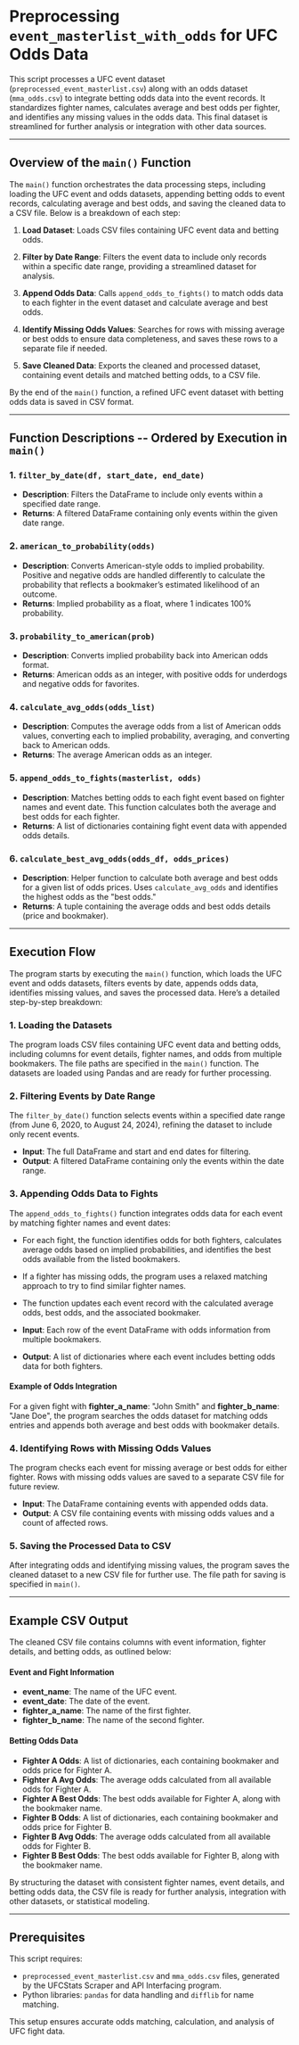 # Preprocessing `event_masterlist_with_odds` for UFC Odds Data

This script processes a UFC event dataset (`preprocessed_event_masterlist.csv`) along with an odds dataset (`mma_odds.csv`) to integrate betting odds data into the event records. It standardizes fighter names, calculates average and best odds per fighter, and identifies any missing values in the odds data. This final dataset is streamlined for further analysis or integration with other data sources.

---

## Overview of the `main()` Function

The `main()` function orchestrates the data processing steps, including loading the UFC event and odds datasets, appending betting odds to event records, calculating average and best odds, and saving the cleaned data to a CSV file. Below is a breakdown of each step:

1. **Load Dataset**: Loads CSV files containing UFC event data and betting odds.

2. **Filter by Date Range**: Filters the event data to include only records within a specific date range, providing a streamlined dataset for analysis.

3. **Append Odds Data**: Calls `append_odds_to_fights()` to match odds data to each fighter in the event dataset and calculate average and best odds.

4. **Identify Missing Odds Values**: Searches for rows with missing average or best odds to ensure data completeness, and saves these rows to a separate file if needed.

5. **Save Cleaned Data**: Exports the cleaned and processed dataset, containing event details and matched betting odds, to a CSV file.

By the end of the `main()` function, a refined UFC event dataset with betting odds data is saved in CSV format.

---

## Function Descriptions -- Ordered by Execution in `main()`

### 1. `filter_by_date(df, start_date, end_date)`
- **Description**: Filters the DataFrame to include only events within a specified date range.
- **Returns**: A filtered DataFrame containing only events within the given date range.

### 2. `american_to_probability(odds)`
- **Description**: Converts American-style odds to implied probability. Positive and negative odds are handled differently to calculate the probability that reflects a bookmaker’s estimated likelihood of an outcome.
- **Returns**: Implied probability as a float, where 1 indicates 100% probability.

### 3. `probability_to_american(prob)`
- **Description**: Converts implied probability back into American odds format.
- **Returns**: American odds as an integer, with positive odds for underdogs and negative odds for favorites.

### 4. `calculate_avg_odds(odds_list)`
- **Description**: Computes the average odds from a list of American odds values, converting each to implied probability, averaging, and converting back to American odds.
- **Returns**: The average American odds as an integer.

### 5. `append_odds_to_fights(masterlist, odds)`
- **Description**: Matches betting odds to each fight event based on fighter names and event date. This function calculates both the average and best odds for each fighter.
- **Returns**: A list of dictionaries containing fight event data with appended odds details.

### 6. `calculate_best_avg_odds(odds_df, odds_prices)`
- **Description**: Helper function to calculate both average and best odds for a given list of odds prices. Uses `calculate_avg_odds` and identifies the highest odds as the "best odds."
- **Returns**: A tuple containing the average odds and best odds details (price and bookmaker).

---

## Execution Flow

The program starts by executing the `main()` function, which loads the UFC event and odds datasets, filters events by date, appends odds data, identifies missing values, and saves the processed data. Here’s a detailed step-by-step breakdown:

### 1. Loading the Datasets

The program loads CSV files containing UFC event data and betting odds, including columns for event details, fighter names, and odds from multiple bookmakers. The file paths are specified in the `main()` function. The datasets are loaded using Pandas and are ready for further processing.

### 2. Filtering Events by Date Range

The `filter_by_date()` function selects events within a specified date range (from June 6, 2020, to August 24, 2024), refining the dataset to include only recent events.

- **Input**: The full DataFrame and start and end dates for filtering.
- **Output**: A filtered DataFrame containing only the events within the date range.

### 3. Appending Odds Data to Fights

The `append_odds_to_fights()` function integrates odds data for each event by matching fighter names and event dates:
- For each fight, the function identifies odds for both fighters, calculates average odds based on implied probabilities, and identifies the best odds available from the listed bookmakers.
- If a fighter has missing odds, the program uses a relaxed matching approach to try to find similar fighter names.
- The function updates each event record with the calculated average odds, best odds, and the associated bookmaker.

- **Input**: Each row of the event DataFrame with odds information from multiple bookmakers.
- **Output**: A list of dictionaries where each event includes betting odds data for both fighters.

#### Example of Odds Integration
For a given fight with **fighter_a_name**: "John Smith" and **fighter_b_name**: "Jane Doe", the program searches the odds dataset for matching odds entries and appends both average and best odds with bookmaker details.

### 4. Identifying Rows with Missing Odds Values

The program checks each event for missing average or best odds for either fighter. Rows with missing odds values are saved to a separate CSV file for future review.

- **Input**: The DataFrame containing events with appended odds data.
- **Output**: A CSV file containing events with missing odds values and a count of affected rows.

### 5. Saving the Processed Data to CSV

After integrating odds and identifying missing values, the program saves the cleaned dataset to a new CSV file for further use. The file path for saving is specified in `main()`.

---

## Example CSV Output

The cleaned CSV file contains columns with event information, fighter details, and betting odds, as outlined below:

#### Event and Fight Information
- **event_name**: The name of the UFC event.
- **event_date**: The date of the event.
- **fighter_a_name**: The name of the first fighter.
- **fighter_b_name**: The name of the second fighter.

#### Betting Odds Data
- **Fighter A Odds**: A list of dictionaries, each containing bookmaker and odds price for Fighter A.
- **Fighter A Avg Odds**: The average odds calculated from all available odds for Fighter A.
- **Fighter A Best Odds**: The best odds available for Fighter A, along with the bookmaker name.
- **Fighter B Odds**: A list of dictionaries, each containing bookmaker and odds price for Fighter B.
- **Fighter B Avg Odds**: The average odds calculated from all available odds for Fighter B.
- **Fighter B Best Odds**: The best odds available for Fighter B, along with the bookmaker name.

By structuring the dataset with consistent fighter names, event details, and betting odds data, the CSV file is ready for further analysis, integration with other datasets, or statistical modeling.

---

## Prerequisites

This script requires:
- `preprocessed_event_masterlist.csv` and `mma_odds.csv` files, generated by the UFCStats Scraper and API Interfacing program.
- Python libraries: `pandas` for data handling and `difflib` for name matching.

This setup ensures accurate odds matching, calculation, and analysis of UFC fight data.

